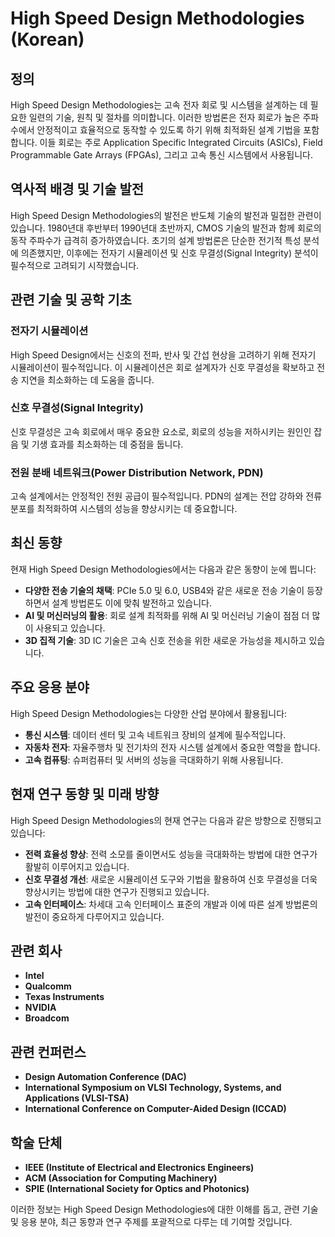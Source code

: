 # High Speed Design Methodologies (Korean)

## 정의
High Speed Design Methodologies는 고속 전자 회로 및 시스템을 설계하는 데 필요한 일련의 기술, 원칙 및 절차를 의미합니다. 이러한 방법론은 전자 회로가 높은 주파수에서 안정적이고 효율적으로 동작할 수 있도록 하기 위해 최적화된 설계 기법을 포함합니다. 이들 회로는 주로 Application Specific Integrated Circuits (ASICs), Field Programmable Gate Arrays (FPGAs), 그리고 고속 통신 시스템에서 사용됩니다.

## 역사적 배경 및 기술 발전
High Speed Design Methodologies의 발전은 반도체 기술의 발전과 밀접한 관련이 있습니다. 1980년대 후반부터 1990년대 초반까지, CMOS 기술의 발전과 함께 회로의 동작 주파수가 급격히 증가하였습니다. 초기의 설계 방법론은 단순한 전기적 특성 분석에 의존했지만, 이후에는 전자기 시뮬레이션 및 신호 무결성(Signal Integrity) 분석이 필수적으로 고려되기 시작했습니다.

## 관련 기술 및 공학 기초
### 전자기 시뮬레이션
High Speed Design에서는 신호의 전파, 반사 및 간섭 현상을 고려하기 위해 전자기 시뮬레이션이 필수적입니다. 이 시뮬레이션은 회로 설계자가 신호 무결성을 확보하고 전송 지연을 최소화하는 데 도움을 줍니다.

### 신호 무결성(Signal Integrity)
신호 무결성은 고속 회로에서 매우 중요한 요소로, 회로의 성능을 저하시키는 원인인 잡음 및 기생 효과를 최소화하는 데 중점을 둡니다.

### 전원 분배 네트워크(Power Distribution Network, PDN)
고속 설계에서는 안정적인 전원 공급이 필수적입니다. PDN의 설계는 전압 강하와 전류 분포를 최적화하여 시스템의 성능을 향상시키는 데 중요합니다.

## 최신 동향
현재 High Speed Design Methodologies에서는 다음과 같은 동향이 눈에 띕니다:
- **다양한 전송 기술의 채택**: PCIe 5.0 및 6.0, USB4와 같은 새로운 전송 기술이 등장하면서 설계 방법론도 이에 맞춰 발전하고 있습니다.
- **AI 및 머신러닝의 활용**: 회로 설계 최적화를 위해 AI 및 머신러닝 기술이 점점 더 많이 사용되고 있습니다.
- **3D 집적 기술**: 3D IC 기술은 고속 신호 전송을 위한 새로운 가능성을 제시하고 있습니다.

## 주요 응용 분야
High Speed Design Methodologies는 다양한 산업 분야에서 활용됩니다:
- **통신 시스템**: 데이터 센터 및 고속 네트워크 장비의 설계에 필수적입니다.
- **자동차 전자**: 자율주행차 및 전기차의 전자 시스템 설계에서 중요한 역할을 합니다.
- **고속 컴퓨팅**: 슈퍼컴퓨터 및 서버의 성능을 극대화하기 위해 사용됩니다.

## 현재 연구 동향 및 미래 방향
High Speed Design Methodologies의 현재 연구는 다음과 같은 방향으로 진행되고 있습니다:
- **전력 효율성 향상**: 전력 소모를 줄이면서도 성능을 극대화하는 방법에 대한 연구가 활발히 이루어지고 있습니다.
- **신호 무결성 개선**: 새로운 시뮬레이션 도구와 기법을 활용하여 신호 무결성을 더욱 향상시키는 방법에 대한 연구가 진행되고 있습니다.
- **고속 인터페이스**: 차세대 고속 인터페이스 표준의 개발과 이에 따른 설계 방법론의 발전이 중요하게 다루어지고 있습니다.

## 관련 회사
- **Intel**
- **Qualcomm**
- **Texas Instruments**
- **NVIDIA**
- **Broadcom**

## 관련 컨퍼런스
- **Design Automation Conference (DAC)**
- **International Symposium on VLSI Technology, Systems, and Applications (VLSI-TSA)**
- **International Conference on Computer-Aided Design (ICCAD)**

## 학술 단체
- **IEEE (Institute of Electrical and Electronics Engineers)**
- **ACM (Association for Computing Machinery)**
- **SPIE (International Society for Optics and Photonics)**

이러한 정보는 High Speed Design Methodologies에 대한 이해를 돕고, 관련 기술 및 응용 분야, 최근 동향과 연구 주제를 포괄적으로 다루는 데 기여할 것입니다.